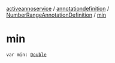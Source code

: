 [activeannoservice](../../index.md) / [annotationdefinition](../index.md) / [NumberRangeAnnotationDefinition](index.md) / [min](./min.md)

# min

`var min: `[`Double`](https://kotlinlang.org/api/latest/jvm/stdlib/kotlin/-double/index.html)
